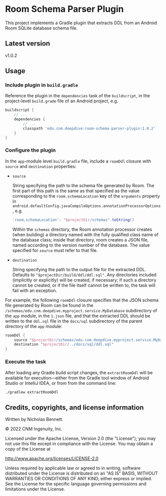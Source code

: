 # Room Schema Parser Plugin

This project implements a Gradle plugin that extracts DDL from an Android Room SQLite database schema file.

## Latest version

v1.0.2

## Usage

### Include plugin in `build.gradle`

Reference the plugin in the `dependencies` task of the `buildscript`, in the project-level `build.grade` file of an Android project, e.g.

```groovy
buildscript {
    // ...
    dependencies {
        // ... 
        classpath 'edu.cnm.deepdive:room-schema-parser-plugin:1.0.2'
    }
}
```

### Configure the plugin

In the `app`-module level `build.gradle` file, include a `roomDdl` closure with `source` and `destination` properties:

* `source`

    String specifying the path to the schema file generated by Room. The first part of this path is the same as that specified as the value corresponding to the `room.schemaLocation` key of the `arguments` property in `android.defaultConfig.javaCompileOptions.annotationProcessorOptions`, e.g.

    ```groovy
    'room.schemaLocation': "$projectDir/schemas".toString()
    ```
    
    Within the `schemas` directory, the Room annotation processor creates (when building) a directory named with the fully qualified class name of the database class; inside that directory, room creates a JSON file, named according to the version number of the database. The value specified for `source` must refer to that file.
    
* `destination`

    String specifying the path to the output file for the extracted DDL. Defaults to `"$projectDir/build/ddl/ddl.sql"`. Any directories included (implicitly or explicitly) will be created, if necessary; if such a directory cannot be created, or if the file itself cannot be written to, the task will fail with an exception. 

For example, the following `roomDdl` closure specifies that the JSON schema file generated by Room can be found in the `/schemas/edu.cnm.deepdive.myproject.service.MyDatabase` subdirectory of the `app` module, in the `1.json` file, and that the extracted DDL should be written to the `ddl.sql` file in the `docs/sql` subdirectory of the parent directory of the `app` module:

```groovy
roomDdl {
    source "$projectDir/schemas/edu.cnm.deepdive.myproject.service.MyDatabase/1.json"
    destination "$projectDir/../docs/sql/ddl.sql"
}
```

### Execute the task

After loading any Gradle build script changes, the `extractRoomDdl` will be available for execution&mdash;either from the Gradle tool window of Android Studio or IntelliJ IDEA, or from from the command line:

```bash
./gradlew extractRoomDdl
```

## Credits, copyrights, and license information

Written by Nicholas Bennett. 

&copy; 2022 CNM Ingenuity, Inc.

Licensed under the Apache License, Version 2.0 (the "License");
you may not use this file except in compliance with the License.
You may obtain a copy of the License at

<http://www.apache.org/licenses/LICENSE-2.0>

Unless required by applicable law or agreed to in writing, software
distributed under the License is distributed on an "AS IS" BASIS,
WITHOUT WARRANTIES OR CONDITIONS OF ANY KIND, either express or implied.
See the License for the specific language governing permissions and
limitations under the License.
